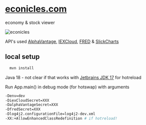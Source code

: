 # [econicles.com](http://econicles.com)

economy & stock viewer<br>

![econicles](https://i.imgur.com/0L7Jfa4.png)

API's used [AlphaVantage](https://www.alphavantage.co), [IEXCloud](https://iexcloud.io), [FRED](https://fred.stlouisfed.org) & [SlickCharts](https://www.slickcharts.com/sp500)

## local setup

```bash
  mvn install
```

Java 18 - not clear if that works with [Jetbrains JDK 17](https://github.com/JetBrains/JetBrainsRuntime/releases/tag/jbr17.0.2b396.4) for hotreload

Run App.main() in debug mode (for hotswap) with arguments

```bash
-Denv=dev
-DiexCloudSecret=XXX
-DalphaVantageSecret=XXX
-DfredSecret=XXX
-Dlog4j2.configurationFile=log4j2-dev.xml
-XX:+AllowEnhancedClassRedefinition # if hotreload!
```


